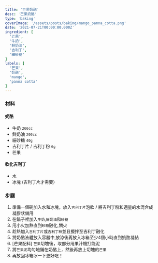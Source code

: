 ```yaml
---
title: '芒果奶酪'
desc: '芒果奶酪'
type: 'baking'
coverImage: '/assets/posts/baking/mango_panna_cotta.png'
date: '2021-07-21T00:00:00.000Z'
ingredient: [
  '芒果',
  '牛奶',
  '鮮奶油',
  '吉利丁',
  '細砂糖'
]
labels: [
  '芒果',
  '奶酪',
  'mango',
  'panna cotta'
]
---
```


### 材料


#### 奶酪

- 牛奶 `200cc`
- 鮮奶油 `200cc`
- 細砂糖 `40g`
- 吉利丁片 / 吉利丁粉 `6g`
- 芒果

#### 軟化吉利丁
- 水
- 冰塊 (吉利丁片才需要）


### 步驟

1. 準備一個碗加入水和冰塊，放入`吉利丁片`泡軟 / 將吉利丁粉和適量的水混合成凝膠狀備用
2. 在鍋子裡加入`牛奶`,`鮮奶油`和`砂糖`
3. 用小火加熱直到`砂糖`融化,關火
4. 趁熱加入`吉利丁片`或`吉利丁粉`並且攪拌至吉利丁融化
5. 將奶酪液體放入容器中,放涼後再放入冰箱至少4個小時直到奶酪凝結
6. [芒果配料] `芒果`切塊後，取部分用果汁機打能泥
7. 將`芒果泥`均勻地鋪在奶酪上，然後再放上切塊的`芒果`
8. 再放回冰箱冰一下更好吃！
